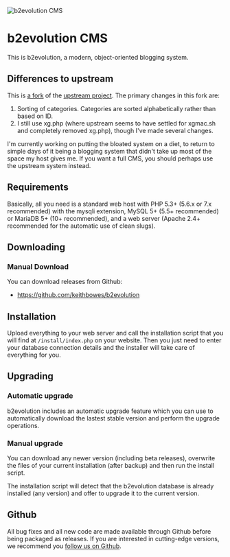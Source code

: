 ![b2evolution CMS](media/shared/global/logos/b2evolution_1016x208_wbg.png)

# b2evolution CMS

This is b2evolution, a modern, object-oriented blogging system.

## Differences to upstream

This is [a fork](https://github.com/keithbowes/b2evolution) of the [upstream project](https://github.com/b2evolution/b2evolution).  The primary changes in this fork are:

1.  Sorting of categories.  Categories are sorted alphabetically rather than based on ID.
1.  I still use xg.php (where upstream seems to have settled for xgmac.sh and completely removed xg.php), though I've made several changes.

I'm currently working on putting the bloated system on a diet, to return to simple days of it being a blogging system that didn't take up most of the space my host gives me.  If you want a full CMS, you should perhaps use the upstream system instead.

## Requirements

Basically, all you need is a standard web host with PHP 5.3+ (5.6.x or 7.x recommended) with the mysqli extension, MySQL 5+ (5.5+ recommended) or MariaDB 5+ (10+ recommended), and a web server (Apache 2.4+ recommended for the automatic use of clean slugs).

## Downloading

### Manual Download

You can download releases from Github:

- <https://github.com/keithbowes/b2evolution>

## Installation

Upload everything to your web server and call the installation script that you will find at `/install/index.php` on your website. Then you just need to enter your database connection details and the installer will take care of everything for you.

## Upgrading

### Automatic upgrade

b2evolution includes an automatic upgrade feature which you can use to automatically download the lastest stable version and perform the upgrade operations.

### Manual upgrade

You can download any newer version (including beta releases), overwrite the files of your current installation (after backup) and then run the install script.

The installation script will detect that the b2evolution database is already installed (any version) and offer to upgrade it to the current version.

## Github

All bug fixes and all new code are made available through Github before being packaged as releases. If you are interested in cutting-edge versions, we recommend you [follow us on Github](https://github.com/keithbowes/b2evolution).
